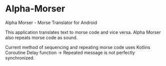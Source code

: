 # Alpha-Morser
Alpha Morser - Morse Translator for Android

This application translates text to morse code and vice versa. Alpha Morser also repeats morse code as sound.

Current method of sequencing and repeating morse code uses Kotlins Coroutine Delay function -> Repeated message is not perfectly synchronized.
